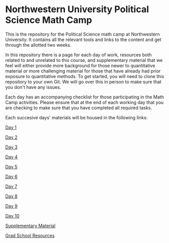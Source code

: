 # Northwestern University Political Science Math Camp
This is the repository for the Political Science math camp at Northwestern University. It contains all the relevant tools and links to the content and get through the allotted two weeks.

In this repository there is a page for each day of work, resources both related to and unrelated to this course, and supplementary material that we feel will either provide more background for those newer to quantitative material *or* more challenging material for those that have already had prior exposure to quantitative methods. To get started, you will need to clone this repository to your own Git. We will go over this in person to make sure that you don't have any issues. 

Each day has an accompanying checklist for those participating in the Math Camp activities. Please ensure that at the end of each working day that you are checking to make sure that you have completed all required tasks.

Each succesive days' materials will be housed in the following links: 

[Day 1](day1/README.md)

[Day 2](day2/README.md)

[Day 3](day3/README.md)

[Day 4](day4/README.md)

[Day 5](day5/README.md)

[Day 6](day6/README.md)

[Day 7](day7/README.md)

[Day 8](day8/README.md)

[Day 9](day9/README.md)

[Day 10](day_10/README.md)

[Supplementary Material](supplementary_material/README.md)

[Grad School Resources](resources/README.md)
